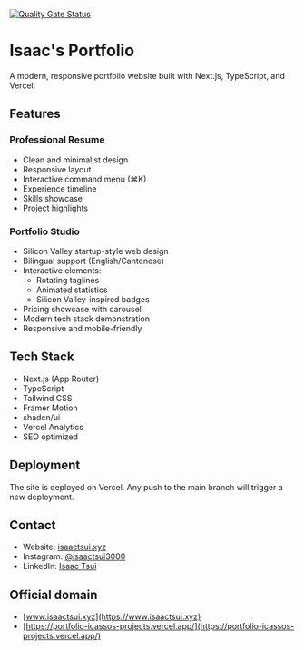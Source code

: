 [![Quality Gate Status](https://sonarcloud.io/api/project_badges/measure?project=Icasso_portfolio&metric=alert_status)](https://sonarcloud.io/summary/new_code?id=Icasso_portfolio)
# Isaac's Portfolio

A modern, responsive portfolio website built with Next.js, TypeScript, and Vercel.

## Features

### Professional Resume
- Clean and minimalist design
- Responsive layout
- Interactive command menu (⌘K)
- Experience timeline
- Skills showcase
- Project highlights

### Portfolio Studio
- Silicon Valley startup-style web design
- Bilingual support (English/Cantonese)
- Interactive elements:
  - Rotating taglines
  - Animated statistics
  - Silicon Valley-inspired badges
- Pricing showcase with carousel
- Modern tech stack demonstration
- Responsive and mobile-friendly

## Tech Stack

- Next.js (App Router)
- TypeScript
- Tailwind CSS
- Framer Motion
- shadcn/ui
- Vercel Analytics
- SEO optimized

## Deployment

The site is deployed on Vercel. Any push to the main branch will trigger a new deployment.
## Contact

- Website: [isaactsui.xyz](https://isaactsui.xyz)
- Instagram: [@isaactsui3000](https://instagram.com/isaactsui3000)
- LinkedIn: [Isaac Tsui](https://linkedin.com/in/tsuihoiming)
## Official domain

- [www.isaactsui.xyz](https://www.isaactsui.xyz)
- [https://portfolio-icassos-projects.vercel.app/](https://portfolio-icassos-projects.vercel.app/)
